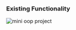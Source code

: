 ### Existing Functionality 
![mini oop project](https://github.com/user-attachments/assets/20da5980-2d8f-4512-801c-09e787776c37)

